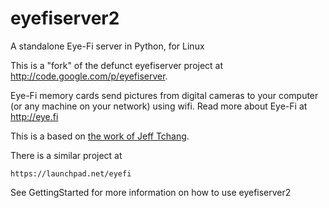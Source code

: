 eyefiserver2
============

A standalone Eye-Fi server in Python, for Linux

This is a "fork" of the defunct eyefiserver project at http://code.google.com/p/eyefiserver.

Eye-Fi memory cards send pictures from digital cameras to your computer (or any machine on your network) using wifi. Read more about Eye-Fi at http://eye.fi

This is a based on [the work of Jeff Tchang](http://returnbooleantrue.blogspot.nl/2009/01/eye-fi-standalone-server.html).

There is a similar project at

    https://launchpad.net/eyefi

See GettingStarted for more information on how to use eyefiserver2

